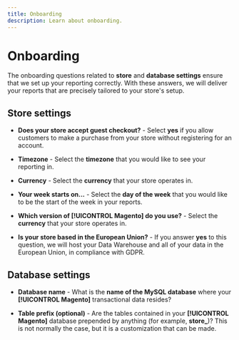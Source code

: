```yaml
---
title: Onboarding
description: Learn about onboarding.
---
```

# Onboarding

The onboarding questions related to **store** and **database settings** ensure that we set up your reporting correctly. With these answers, we will deliver your reports that are precisely tailored to your store's setup.

## Store settings

-  **Does your store accept guest checkout?** - Select **yes** if you allow customers to make a purchase from your store without registering for an account.

-  **Timezone** - Select the **timezone** that you would like to see your reporting in.

-  **Currency** - Select the **currency** that your store operates in.

-  **Your week starts on...** - Select the **day of the week** that you would like to be the start of the week in your reports.

-  **Which version of **[!UICONTROL Magento]** do you use?** - Select the **currency** that your store operates in.

-  **Is your store based in the European Union?** - If you answer **yes** to this question, we will host your Data Warehouse and all of your data in the European Union, in compliance with GDPR.

## Database settings

-  **Database name** - What is the **name of the MySQL database** where your **[!UICONTROL Magento]** transactional data resides?

-  **Table prefix (optional)** - Are the tables contained in your **[!UICONTROL Magento]** database prepended by anything (for example, **store_**)? This is not normally the case, but it is a customization that can be made.

